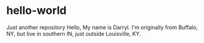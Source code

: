 # hello-world
Just another repository
Hello,
My name is Darryl.  I'm originally from Buffalo, NY, but live in southern IN, just outside Louisville, KY.
